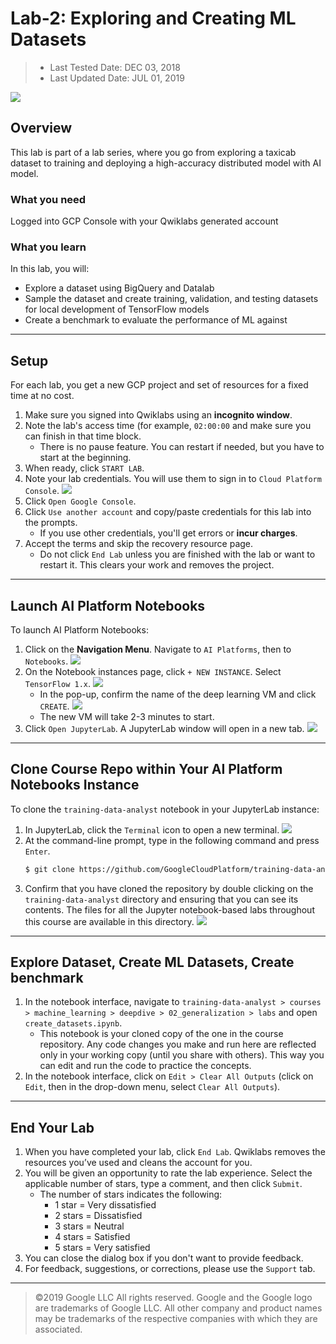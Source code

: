 # Lab-2: Exploring and Creating ML Datasets

> * Last Tested Date: DEC 03, 2018
> * Last Updated Date: JUL 01, 2019

![](../../res/img/LaunchML/LaunchML-4L-9.jpg)

## Overview

This lab is part of a lab series, where you go from exploring a taxicab dataset to training and deploying a high-accuracy distributed model with AI model.

### What you need

Logged into GCP Console with your Qwiklabs generated account

### What you learn

In this lab, you will:

* Explore a dataset using BigQuery and Datalab
* Sample the dataset and create training, validation, and testing datasets for local development of TensorFlow models
* Create a benchmark to evaluate the performance of ML against

---
## Setup

For each lab, you get a new GCP project and set of resources for a fixed time at no cost.

1. Make sure you signed into Qwiklabs using an **incognito window**.
2. Note the lab's access time (for example, `02:00:00` and make sure you can finish in that time block.
    * There is no pause feature. You can restart if needed, but you have to start at the beginning.
3. When ready, click `START LAB`.
4. Note your lab credentials. You will use them to sign in to `Cloud Platform Console`.
    ![](../../res/img/LaunchML/LaunchML-4L-2.png)
5. Click `Open Google Console`.
6. Click `Use another account` and copy/paste credentials for this lab into the prompts.
    * If you use other credentials, you'll get errors or **incur charges**.
7. Accept the terms and skip the recovery resource page.
    * Do not click `End Lab` unless you are finished with the lab or want to restart it. This clears your work and removes the project.

---
## Launch AI Platform Notebooks

To launch AI Platform Notebooks:

1. Click on the **Navigation Menu**. Navigate to `AI Platforms`, then to `Notebooks`.
    ![](../../res/img/LaunchML/LaunchML-4L-3.png)
2. On the Notebook instances page, click `+ NEW INSTANCE`. Select `TensorFlow 1.x`.
    ![](../../res/img/LaunchML/LaunchML-4L-4.png)
    * In the pop-up, confirm the name of the deep learning VM and click `CREATE`.
        ![](../../res/img/LaunchML/LaunchML-4L-5.png)
    * The new VM will take 2-3 minutes to start.
3. Click `Open JupyterLab`. A JupyterLab window will open in a new tab.
    ![](../../res/img/LaunchML/LaunchML-4L-6.png)

---
## Clone Course Repo within Your AI Platform Notebooks Instance

To clone the `training-data-analyst` notebook in your JupyterLab instance:

1. In JupyterLab, click the `Terminal` icon to open a new terminal.
    ![](../../res/img/LaunchML/LaunchML-4L-7.png)
2. At the command-line prompt, type in the following command and press `Enter`.
    ```bash
    $ git clone https://github.com/GoogleCloudPlatform/training-data-analyst 
    ```
3. Confirm that you have cloned the repository by double clicking on the `training-data-analyst` directory and ensuring that you can see its contents. The files for all the Jupyter notebook-based labs throughout this course are available in this directory.
    ![](../../res/img/LaunchML/LaunchML-4L-8.png)

---
## Explore Dataset, Create ML Datasets, Create benchmark

1. In the notebook interface, navigate to `training-data-analyst > courses > machine_learning > deepdive > 02_generalization > labs` and open `create_datasets.ipynb`.
    * This notebook is your cloned copy of the one in the course repository. Any code changes you make and run here are reflected only in your working copy (until you share with others). This way you can edit and run the code to practice the concepts.
2. In the notebook interface, click on `Edit > Clear All Outputs` (click on `Edit`, then in the drop-down menu, select `Clear All Outputs`).

---
## End Your Lab

1. When you have completed your lab, click `End Lab`. Qwiklabs removes the resources you’ve used and cleans the account for you.
2. You will be given an opportunity to rate the lab experience. Select the applicable number of stars, type a comment, and then click `Submit`.
    * The number of stars indicates the following:
        * 1 star = Very dissatisfied
        * 2 stars = Dissatisfied
        * 3 stars = Neutral
        * 4 stars = Satisfied
        * 5 stars = Very satisfied
3. You can close the dialog box if you don't want to provide feedback.
4. For feedback, suggestions, or corrections, please use the `Support` tab.

---
> ©2019 Google LLC All rights reserved. Google and the Google logo are trademarks of Google LLC. All other company and product names may be trademarks of the respective companies with which they are associated.